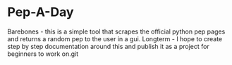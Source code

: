# Pep-A-Day

Barebones - this is a simple tool that scrapes the official python pep pages and returns a random pep to the user in a gui.
Longterm - I hope to create step by step documentation around this and publish it as a project for beginners to work on.git